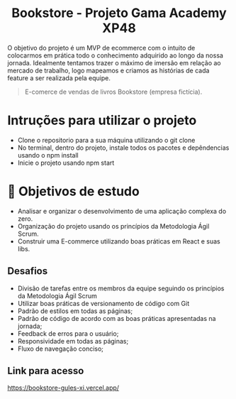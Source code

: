 <h1 align="center"> Bookstore - Projeto Gama Academy XP48 </h1>

O objetivo do projeto é um MVP de ecommerce com o
intuito de colocarmos em prática todo o conhecimento
adquirido ao longo da nossa jornada. Idealmente tentamos
trazer o máximo de imersão em relação ao mercado de
trabalho, logo mapeamos e criamos as histórias de cada feature
a ser realizada pela equipe.

> E-comerce de vendas de livros Bookstore (empresa fictícia).

# Intruções para utilizar o projeto
- Clone o repositorio para a sua máquina utilizando o git clone 
- No terminal, dentro do projeto, instale todos os pacotes e depêndencias usando o npm install
- Inicie o projeto usando npm start

# 📁 Objetivos de estudo
- Analisar e organizar o desenvolvimento de uma aplicação complexa do zero.
- Organização do projeto usando os princípios da Metodologia Ágil Scrum.
- Construir uma E-commerce utilizando boas práticas em React e suas libs.

## Desafios
* Divisão de tarefas entre os membros da equipe seguindo os princípios da Metodologia Ágil Scrum
* Utilizar boas práticas de versionamento de código com Git
* Padrão de estilos em todas as páginas;
* Padrão de código de acordo com as boas práticas apresentadas na jornada;
* Feedback de erros para o usuário;
* Responsividade em todas as páginas;
* Fluxo de navegação conciso;

## Link para acesso

https://bookstore-gules-xi.vercel.app/
